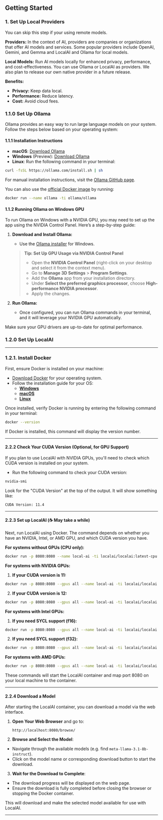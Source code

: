 ## Getting Started

[//]: # ({{tabs}})
[//]: # ({{tab}})
### 1. Set Up Local Providers
You can skip this step if your using remote models.

**Providers:** 
In the context of AI, providers are companies or organizations that offer AI models and services. 
Some popular providers include OpenAI, Gemini, and Gemma and LocalAI and Ollama for local models.

**Local Models:**
Run AI models locally for enhanced privacy, performance, and cost-effectiveness. You can use Ollama 
or LocalAI as providers. We also plan to release our own native provider in a future release.

**Benefits:**
- **Privacy:** Keep data local.
- **Performance:** Reduce latency.
- **Cost:** Avoid cloud fees.

### 1.1.0 Set Up Ollama

Ollama provides an easy way to run large language models on your system. Follow the steps below based on your operating system:

#### 1.1.1 Installation Instructions

- **macOS**: [Download Ollama](https://ollama.com/download/Ollama-darwin.zip)
- **Windows** (Preview): [Download Ollama](https://ollama.com/download/OllamaSetup.exe)
- **Linux**: Run the following command in your terminal:

```bash
curl -fsSL https://ollama.com/install.sh | sh
```

For manual installation instructions, visit the [Ollama GitHub page](https://github.com/ollama/ollama/blob/main/docs/linux.md).

You can also use the [official Docker image](https://hub.docker.com/r/ollama/ollama) by running:

```bash
docker run --name ollama -ti ollama/ollama
```

#### 1.1.2 Running Ollama on Windows GPU

To run Ollama on Windows with a NVIDIA GPU, you may need to set up the app using the NVIDIA Control Panel. Here’s a step-by-step guide:

1. **Download and Install Ollama:**
    - Use the [Ollama installer](https://ollama.com/download) for Windows.

   > **Tip: Set Up GPU Usage via NVIDIA Control Panel**
   > - Open the **NVIDIA Control Panel** (right-click on your desktop and select it from the context menu).
   > - Go to **Manage 3D Settings** > **Program Settings**.
   > - Add the **Ollama** app from your installation directory.
   > - Under **Select the preferred graphics processor**, choose **High-performance NVIDIA processor**.
   > - Apply the changes.

2. **Run Ollama:**
    - Once configured, you can run Ollama commands in your terminal, and it will leverage your NVIDIA GPU automatically.

Make sure your GPU drivers are up-to-date for optimal performance.

### 1.2.0 Set Up LocalAI

---
### 1.2.1. Install Docker

First, ensure Docker is installed on your machine:

- [Download Docker](https://www.docker.com/get-started) for your operating system.
- Follow the installation guide for your OS:
    - **[Windows](https://docs.docker.com/desktop/install/windows-install/)**
    - **[macOS](https://docs.docker.com/desktop/install/mac-install/)**
    - **[Linux](https://docs.docker.com/engine/install/)**

Once installed, verify Docker is running by entering the following command in your terminal:

```bash
docker --version
```

If Docker is installed, this command will display the version number.

---

#### 2.2.2 Check Your CUDA Version (Optional, for GPU Support)

If you plan to use LocalAI with NVIDIA GPUs, you'll need to check which CUDA version is installed on your system.

- Run the following command to check your CUDA version:

```bash
nvidia-smi
```

Look for the "CUDA Version" at the top of the output. It will show something like:

```
CUDA Version: 11.4
```


---

#### 2.2.3 Set up LocalAI (☕ May take a while)

Next, run LocalAI using Docker. The command depends on whether you have an NVIDIA, Intel, or AMD GPU, and which CUDA version you have.

**For systems without GPUs (CPU only):**

```bash
docker run -p 8080:8080 --name local-ai -ti localai/localai:latest-cpu
```

[//]: # (Convert to tabs in the future)
**For systems with NVIDIA GPUs:**

1. **If your CUDA version is 11:**

```bash
docker run -p 8080:8080 --gpus all --name local-ai -ti localai/localai:latest-gpu-nvidia-cuda-11
```

2. **If your CUDA version is 12:**

```bash
docker run -p 8080:8080 --gpus all --name local-ai -ti localai/localai:latest-gpu-nvidia-cuda-12
```

**For systems with Intel GPUs:**

1. **If you need SYCL support (f16):**

```bash
docker run -p 8080:8080 --gpus all --name local-ai -ti localai/localai:latest-gpu-intel-f16
```

2. **If you need SYCL support (f32):**

```bash
docker run -p 8080:8080 --gpus all --name local-ai -ti localai/localai:latest-gpu-intel-f32
```

**For systems with AMD GPUs:**

```bash
docker run -p 8080:8080 --gpus all --name local-ai -ti localai/localai:latest-gpu-hipblas
```

These commands will start the LocalAI container and map port 8080 on your local machine to the container.

---

#### 2.2.4 Download a Model

After starting the LocalAI container, you can download a model via the web interface.

1. **Open Your Web Browser** and go to:

   ```
   http://localhost:8080/browse/
   ```

2. **Browse and Select the Model**:
  - Navigate through the available models (e.g. find `meta-llama-3.1-8b-instruct`).
  - Click on the model name or corresponding download button to start the download.

3. **Wait for the Download to Complete**:
  - The download progress will be displayed on the web page.
  - Ensure the download is fully completed before closing the browser or stopping the Docker container.

This will download and make the selected model available for use with LocalAI.

---



